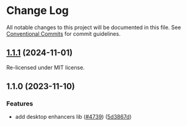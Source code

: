 # Change Log

All notable changes to this project will be documented in this file.
See [Conventional Commits](https://conventionalcommits.org) for commit guidelines.

## [1.1.1](https://github.com/ExodusMovement/hydra/compare/@exodus/storage-enhancers@1.1.0...@exodus/storage-enhancers@1.1.1) (2024-11-01)

Re-licensed under MIT license.

## 1.1.0 (2023-11-10)

### Features

- add desktop enhancers lib ([#4739](https://github.com/ExodusMovement/exodus-hydra/issues/4739)) ([5d3867d](https://github.com/ExodusMovement/exodus-hydra/commit/5d3867dbe581fd7a2c68819d967e8ba02615654a))

